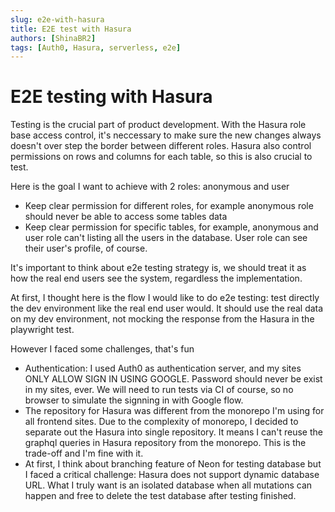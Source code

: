 ```yaml
---
slug: e2e-with-hasura
title: E2E test with Hasura
authors: [ShinaBR2]
tags: [Auth0, Hasura, serverless, e2e]
---
```


# E2E testing with Hasura

Testing is the crucial part of product development. With the Hasura role base access control, it's neccessary to make sure the new changes always doesn't over step the border between different roles. Hasura also control permissions on rows and columns for each table, so this is also crucial to test.

Here is the goal I want to achieve with 2 roles: anonymous and user

- Keep clear permission for different roles, for example anonymous role should never be able to access some tables data
- Keep clear permission for specific tables, for example, anonymous and user role can't listing all the users in the database. User role can see their user's profile, of course.

It's important to think about e2e testing strategy is, we should treat it as how the real end users see the system, regardless the implementation.

At first, I thought here is the flow I would like to do e2e testing: test directly the dev environment like the real end user would. It should use the real data on my dev environment, not mocking the response from the Hasura in the playwright test.

However I faced some challenges, that's fun

- Authentication: I used Auth0 as authentication server, and my sites ONLY ALLOW SIGN IN USING GOOGLE. Password should never be exist in my sites, ever. We will need to run tests via CI of course, so no browser to simulate the signning in with Google flow.
- The repository for Hasura was different from the monorepo I'm using for all frontend sites. Due to the complexity of monorepo, I decided to separate out the Hasura into single repository. It means I can't reuse the graphql queries in Hasura repository from the monorepo. This is the trade-off and I'm fine with it.
- At first, I think about branching feature of Neon for testing database but I faced a critical challenge: Hasura does not support dynamic database URL. What I truly want is an isolated database when all mutations can happen and free to delete the test database after testing finished.
